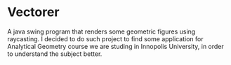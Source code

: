 # Vectorer
A java swing program that renders some geometric figures using raycasting.
I decided to do such project to find some application for Analytical Geometry course we are studing in Innopolis University, in order to understand the subject better.
